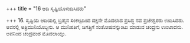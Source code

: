 +++
title = "16 ಆದಿ ಸೃಷ್ಟಿಯೊಳುದಿಸಿದರು"

+++
16. ಸೃಷ್ಟಿಯ ಆದಿಯಲ್ಲಿ ಬ್ರಹ್ಮನ ಸಂಕಲ್ಪದಿಂದ ದಕ್ಷನೇ ಮೊದಲಾದ ಪ್ರಸಿದ್ಧ ನವ ಪ್ರಜೇಶ್ವರರು ಉದಿಸಿದರು. ಅವರಲ್ಲಿ ಅತ್ರಿಮುನಿಯೊಬ್ಬನು. ಆ ಮುನಿಪತಿಗೆ, ಜಗತ್ತಿಗೆ ಸಂತೋಷವನ್ನುಂಟು ಮಾಡುವ ಚಂದ್ರನು ಉಂಟಾದನು. ಅವನಿಂದ ಚಂದ್ರವಂಶ ಮೊದಲಾಯ್ತು.